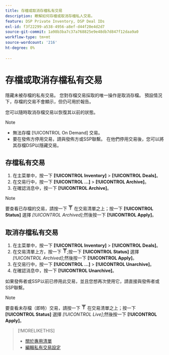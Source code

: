 ```yaml
---
title: 存檔或取消存檔私有交易
description: 瞭解如何存檔或取消存檔私人交易。
feature: DSP Private Inventory, DSP Deal IDs
exl-id: f3f22299-a538-4956-a8ef-d44f20e4d2d7
source-git-commit: 1a98b3ba7c37a768825e9e48db7d847f12daa9a0
workflow-type: tm+mt
source-wordcount: '216'
ht-degree: 0%

---
```


# 存檔或取消存檔私有交易

隱藏未被存檔的私有交易。 您對存檔交易採取的唯一操作是取消存檔。 預設情況下，存檔的交易不會顯示，但仍可用於報告。

您可以隨時取消存檔交易以恢復其以前的狀態。

>[!NOTE]
>
>* 無法存檔 [!UICONTROL On Demand] 交易。
>* 要在發佈方停用交易，請與發佈方或SSP聯繫。 在他們停用交易後，您可以將其存檔DSP以隱藏交易。


## 存檔私有交易

1. 在主菜單中，按一下 **[!UICONTROL Inventory]** > **[!UICONTROL Deals]**。
1. 在交易行中，按一下 **[!UICONTROL ...]** > **[!UICONTROL Archive]**。
1. 在確認消息中，按一下 **[!UICONTROL Archive]**。

>[!NOTE]
>
>要查看已存檔的交易，請按一下 ![篩選](/help/dsp/assets/filter.png) 在交易清單之上；按一下 **[!UICONTROL Status]** 選擇 *[!UICONTROL Archived]*;然後按一下 **[!UICONTROL Apply]**。<!-- Verify the text to apply the filter(s).)-->

## 取消存檔私有交易

1. 在主菜單中，按一下 **[!UICONTROL Inventory]** > **[!UICONTROL Deals]**。
1. 在交易清單上方，按一下 ![篩選](/help/dsp/assets/filter.png);按一下 **[!UICONTROL Status]** 選擇 *[!UICONTROL Archived]*;然後按一下 **[!UICONTROL Apply]**。<!-- Verify the text to apply the filter(s).)-->
1. 在交易行中，按一下 **[!UICONTROL ...]** > **[!UICONTROL Unarchive]**。
1. 在確認消息中，按一下 **[!UICONTROL Unarchive]**。

如果發佈者或SSP以前已停用此交易，並且您想再次使用它，請直接與發佈者或SSP聯繫。

>[!NOTE]
>
>要查看未存檔（即時）交易，請按一下 ![篩選](/help/dsp/assets/filter.png) 在交易清單之上；按一下 **[!UICONTROL Status]** 選擇 *[!UICONTROL Live]*;然後按一下 **[!UICONTROL Apply]**。<!-- Verify the text to apply the filter(s).)-->

>[!MORELIKETHIS]
>
>* [關於專用清單](private-inventory-about.md)
>* [編輯私有交易設定](/help/dsp/inventory/deal-id-edit.md)

